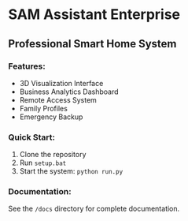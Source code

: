 # SAM Assistant Enterprise

## Professional Smart Home System

### Features:
- 3D Visualization Interface
- Business Analytics Dashboard
- Remote Access System
- Family Profiles
- Emergency Backup

### Quick Start:
1. Clone the repository
2. Run `setup.bat`
3. Start the system: `python run.py`

### Documentation:
See the `/docs` directory for complete documentation.
